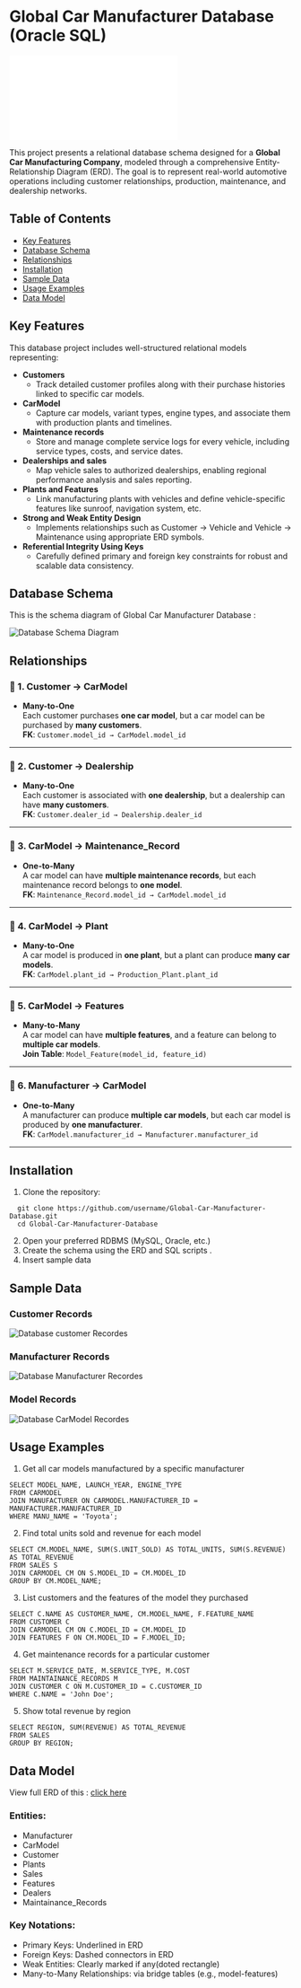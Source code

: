 
#  Global Car Manufacturer Database (Oracle SQL)

![Database ER Diagram](global_car_ERD.pdf)

This project presents a relational database schema designed for a **Global Car Manufacturing Company**, modeled through a comprehensive Entity-Relationship Diagram (ERD). The goal is to represent real-world automotive operations including customer relationships, production, maintenance, and dealership networks.

##  Table of Contents
- [Key Features](#-key-features)
- [Database Schema](#-database-schema)  
- [Relationships](#-relationships)
- [Installation](#-installation)  
- [Sample Data](#-sample-data)
- [Usage Examples](#-usage-examples)
- [Data Model](#-data-model)


##  Key Features
This database project includes well-structured relational models representing:

- **Customers** 
    - Track detailed customer profiles along with their purchase histories linked to specific car models.
- **CarModel** 
    - Capture car models, variant types, engine types, and associate them with production plants and timelines.
- **Maintenance records** 
    - Store and manage complete service logs for every vehicle, including service types, costs, and service dates.
- **Dealerships and sales**
    - Map vehicle sales to authorized dealerships, enabling regional performance analysis and sales reporting.
- **Plants and Features**
    - Link manufacturing plants with vehicles and define vehicle-specific features like sunroof, navigation system, etc.
- **Strong and Weak Entity Design**
    - Implements relationships such as Customer → Vehicle and Vehicle → Maintenance using appropriate ERD symbols.
- **Referential Integrity Using Keys**
   - Carefully defined primary and foreign key constraints for robust and scalable data consistency.


##  Database Schema

This is the schema diagram of Global Car Manufacturer Database :

![Database Schema Diagram](images/schema.png)

## Relationships

### 🔹 1. **Customer → CarModel**
- **Many-to-One**  
  Each customer purchases **one car model**, but a car model can be purchased by **many customers**.  
  **FK**: `Customer.model_id → CarModel.model_id`
----
### 🔹 2. **Customer → Dealership**
- **Many-to-One**  
  Each customer is associated with **one dealership**, but a dealership can have **many customers**.  
  **FK**: `Customer.dealer_id → Dealership.dealer_id`
----
### 🔹 3. **CarModel → Maintenance_Record**
- **One-to-Many**  
  A car model can have **multiple maintenance records**, but each maintenance record belongs to **one model**.  
  **FK**: `Maintenance_Record.model_id → CarModel.model_id`
----
### 🔹 4. **CarModel → Plant**
- **Many-to-One**  
  A car model is produced in **one plant**, but a plant can produce **many car models**.  
  **FK**: `CarModel.plant_id → Production_Plant.plant_id`
----
### 🔹 5. **CarModel → Features**
- **Many-to-Many**  
  A car model can have **multiple features**, and a feature can belong to **multiple car models**.  
  **Join Table**: `Model_Feature(model_id, feature_id)`
----
### 🔹 6. **Manufacturer → CarModel**
- **One-to-Many**  
  A manufacturer can produce **multiple car models**, but each car model is produced by **one manufacturer**.  
  **FK**: `CarModel.manufacturer_id → Manufacturer.manufacturer_id`
----

##  Installation

1. Clone the repository:
```
  git clone https://github.com/username/Global-Car-Manufacturer-Database.git
  cd Global-Car-Manufacturer-Database
```
2. Open your preferred RDBMS (MySQL, Oracle, etc.)
3. Create the schema using the ERD and SQL scripts .
4. Insert sample data

## Sample Data

### Customer Records
![Database customer Recordes](images/customer.png)


### Manufacturer Records
![Database Manufacturer Recordes](images/manufacturer.png)

### Model Records
![Database CarModel Recordes](images/model.png)


## Usage Examples

1. Get all car models manufactured by a specific manufacturer

```
SELECT MODEL_NAME, LAUNCH_YEAR, ENGINE_TYPE
FROM CARMODEL
JOIN MANUFACTURER ON CARMODEL.MANUFACTURER_ID = MANUFACTURER.MANUFACTURER_ID
WHERE MANU_NAME = 'Toyota';
```
2. Find total units sold and revenue for each model

```
SELECT CM.MODEL_NAME, SUM(S.UNIT_SOLD) AS TOTAL_UNITS, SUM(S.REVENUE) AS TOTAL_REVENUE
FROM SALES S
JOIN CARMODEL CM ON S.MODEL_ID = CM.MODEL_ID
GROUP BY CM.MODEL_NAME;

```
3. List customers and the features of the model they purchased

```
SELECT C.NAME AS CUSTOMER_NAME, CM.MODEL_NAME, F.FEATURE_NAME
FROM CUSTOMER C
JOIN CARMODEL CM ON C.MODEL_ID = CM.MODEL_ID
JOIN FEATURES F ON CM.MODEL_ID = F.MODEL_ID;

```
4. Get maintenance records for a particular customer
```
SELECT M.SERVICE_DATE, M.SERVICE_TYPE, M.COST
FROM MAINTAINANCE_RECORDS M
JOIN CUSTOMER C ON M.CUSTOMER_ID = C.CUSTOMER_ID
WHERE C.NAME = 'John Doe';

```
5. Show total revenue by region

```
SELECT REGION, SUM(REVENUE) AS TOTAL_REVENUE
FROM SALES
GROUP BY REGION;
```

## Data Model

View full ERD of this : [click here ](global_car_ERD.pdf)

### Entities:

- Manufacturer
- CarModel
- Customer
- Plants
- Sales
- Features
- Dealers
- Maintainance_Records

### Key Notations:

- Primary Keys: Underlined in ERD
- Foreign Keys: Dashed connectors in ERD
- Weak Entities: Clearly marked if any(doted rectangle)
- Many-to-Many Relationships: via bridge tables (e.g., model-features)
